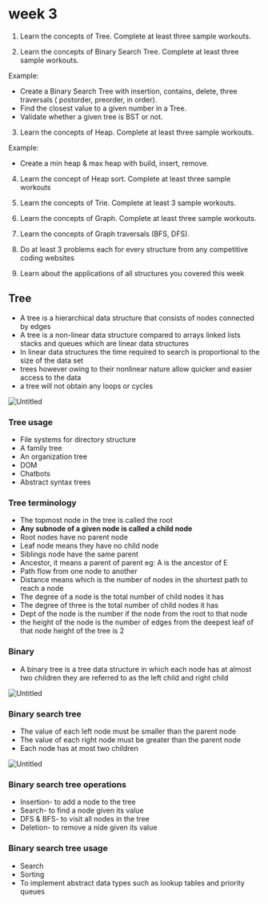 # week 3

1) Learn the concepts of Tree. Complete at least three sample workouts.

2) Learn the concepts of Binary Search Tree. Complete at least three sample workouts. 

Example:

- Create a Binary Search Tree with insertion, contains, delete, three traversals ( postorder, preorder, in order).
- Find the closest value to a given number in a Tree.
- Validate whether a given tree is BST or not.

3) Learn the concepts of Heap. Complete at least three sample workouts.

Example:

- Create a min heap & max heap with build, insert, remove.

4) Learn the concept of Heap sort. Complete at least three sample workouts

5) Learn the concepts of Trie. Complete at least 3 sample workouts.

6) Learn the concepts of Graph. Complete at least three sample workouts.

7) Learn the concepts of Graph traversals (BFS, DFS).

8) Do at least 3 problems each for every structure from any competitive coding websites

9) Learn about the applications of all structures you covered this week  

## Tree

- A tree is a hierarchical data structure that consists of nodes connected by edges
- A tree is a non-linear data structure compared to arrays linked lists stacks and queues which are linear data structures
- ln linear data structures the time required to search is proportional to the size of the data set
- trees however owing to their nonlinear nature allow quicker and easier access to the data
- a tree will not obtain any loops or cycles

![Untitled](https://s3-us-west-2.amazonaws.com/secure.notion-static.com/d70f961d-e0e6-40f8-bfe2-9a4087ac8ed1/Untitled.png)

### Tree usage

- File systems for directory structure
- A family tree
- An organization tree
- DOM
- Chatbots
- Abstract syntax trees

### Tree terminology

- The topmost node in the tree is called the root
- **Any subnode of a given node is called a child node**
- Root nodes have no parent node
- Leaf node means they  have no child node
- Siblings node have the same parent
- Ancestor, it means a parent of parent  eg: A is the ancestor of E
- Path  flow from one node to another
- Distance means which is the number of nodes in the shortest path to reach a node
- The degree of a node is the total number of child nodes it has
- The degree of three is the total number of child nodes it has
- Dept of the node is the number if the node from the root to that node
- the height of the node is the number of edges from the deepest leaf of that node height of the tree is 2

### Binary

- A binary tree is a tree data structure  in which each node has at almost two children they are referred to as the left  child and right child

![Untitled](https://s3-us-west-2.amazonaws.com/secure.notion-static.com/b645326f-4d6a-4b2a-92fe-eafd97932927/Untitled.png)

### Binary search tree

- The value of  each left node must be smaller than the parent node
- The value of each right node must be greater than the parent node
- Each node has at most two children

![Untitled](https://s3-us-west-2.amazonaws.com/secure.notion-static.com/997fb9a3-7bb1-438a-bf64-e571e234c427/Untitled.png)

### Binary search tree operations

- Insertion- to add a node to the tree
- Search- to find a node given its value
- DFS & BFS- to visit all nodes in the tree
- Deletion- to remove a nide given its value

### Binary search tree usage

- Search
- Sorting
- To implement abstract data types such as lookup tables and priority queues